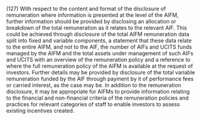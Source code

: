 (127) With respect to the content and format of the disclosure of remuneration where information is presented at the level of the AIFM, further information should be provided by disclosing an allocation or breakdown of the total remuneration as it relates to the relevant AIF. This could be achieved through disclosure of the total AIFM remuneration data split into fixed and variable components, a statement that these data relate to the entire AIFM, and not to the AIF, the number of AIFs and UCITS funds managed by the AIFM and the total assets under management of such AIFs and UCITS with an overview of the remuneration policy and a reference to where the full remuneration policy of the AIFM is available at the request of investors. Further details may be provided by disclosure of the total variable remuneration funded by the AIF through payment by it of performance fees or carried interest, as the case may be. In addition to the remuneration disclosure, it may be appropriate for AIFMs to provide information relating to the financial and non-financial criteria of the remuneration policies and practices for relevant categories of staff to enable investors to assess existing incentives created.